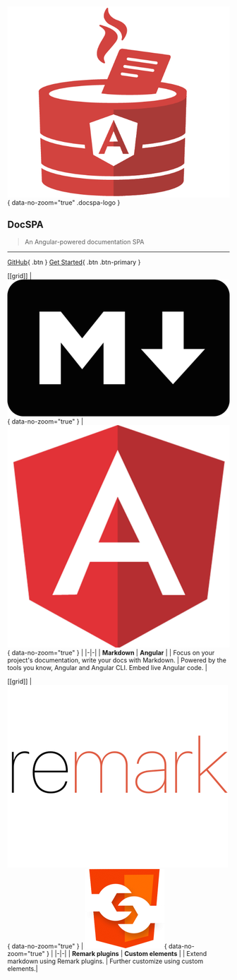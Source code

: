 ![DocSPA Logo](./assets/docspa_mark-only.png){ data-no-zoom="true" .docspa-logo }

<h2>DocSPA <small><env-var var="version"><env-var></small></h2>

> An Angular-powered documentation SPA

---

[GitHub](https://github.com/swimlane/docspa){ .btn } [Get Started](/#docspa){ .btn .btn-primary }

[[grid]]
| ![Markdown](./assets/2000px-Markdown-mark-solid.svg.png){ data-no-zoom="true" } | ![Angular](./assets/angular2.png){ data-no-zoom="true" } |
|-|-|
| **Markdown** | **Angular** |
| Focus on your project's documentation, write your docs with Markdown. | Powered by the tools you know, Angular and Angular CLI. Embed live Angular code. |

[[grid]]
| ![Remark](./assets/remark.svg){ data-no-zoom="true" } | ![Custom Elements](./assets/Creating-custom-HTML-180x180.png){ data-no-zoom="true" } |
|-|-|
| **Remark plugins** | **Custom elements** |
| Extend markdown using Remark plugins. | Further customize using custom elements.| 